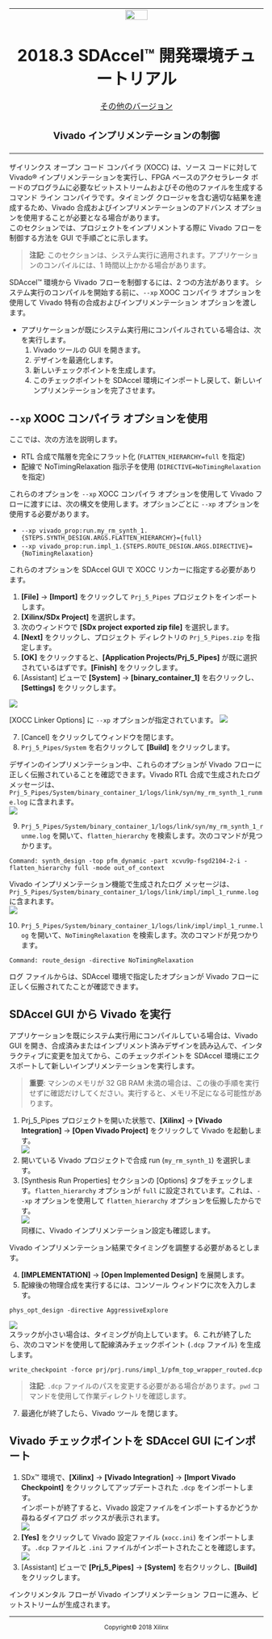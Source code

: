 <table>
 <tr>
   <td align="center"><img src="https://www.xilinx.com/content/dam/xilinx/imgs/press/media-kits/corporate/xilinx-logo.png" width="30%"/><h1>2018.3 SDAccel™ 開発環境チュートリアル</h1>
   <a href="https://github.com/Xilinx/SDAccel-Tutorials/branches/all">その他のバージョン</a>
   </td>
 </tr>
 <tr>
 <td align="center"><h3>Vivado インプリメンテーションの制御</h3>
 </td>
 </tr>
</table>

ザイリンクス オープン コード コンパイラ (XOCC) は、ソース コードに対して Vivado® インプリメンテーションを実行し、FPGA ベースのアクセラレータ ボードのプログラムに必要なビットストリームおよびその他のファイルを生成するコマンド ライン コンパイラです。タイミング クロージャを含む適切な結果を達成するため、Vivado 合成およびインプリメンテーションのアドバンス オプションを使用することが必要となる場合があります。  
このセクションでは、プロジェクトをインプリメントする際に Vivado フローを制御する方法を GUI で手順ごとに示します。  
>**注記**: このセクションは、システム実行に適用されます。アプリケーションのコンパイルには、1 時間以上かかる場合があります。

SDAccel™ 環境から Vivado フローを制御するには、2 つの方法があります。
システム実行のコンパイルを開始する前に、`--xp` XOOC コンパイラ オプションを使用して Vivado 特有の合成およびインプリメンテーション オプションを渡します。
* アプリケーションが既にシステム実行用にコンパイルされている場合は、次を実行します。
  1. Vivado ツールの GUI を開きます。
  2. デザインを最適化します。
  3. 新しいチェックポイントを生成します。
  4. このチェックポイントを SDAccel 環境にインポートし戻して、新しいインプリメンテーションを完了させます。

## `--xp` XOOC コンパイラ オプションを使用
ここでは、次の方法を説明します。
 * RTL 合成で階層を完全にフラット化 (`FLATTEN_HIERARCHY=full` を指定)
 * 配線で NoTimingRelaxation 指示子を使用 (`DIRECTIVE=NoTimingRelaxation` を指定)

これらのオプションを `--xp` XOCC コンパイラ オプションを使用して Vivado フローに渡すには、次の構文を使用します。オプションごとに `--xp` オプションを使用する必要があります。
* `--xp vivado_prop:run.my_rm_synth_1.{STEPS.SYNTH_DESIGN.ARGS.FLATTEN_HIERARCHY}={full}`
* `--xp vivado_prop:run.impl_1.{STEPS.ROUTE_DESIGN.ARGS.DIRECTIVE}={NoTimingRelaxation}`


これらのオプションを SDAccel GUI で XOCC リンカーに指定する必要があります。
1. **[File]** → **[Import]** をクリックして `Prj_5_Pipes` プロジェクトをインポートします。<!--ThomasB: the project name is non-descriptive and should be changed. Also, it is best to create projects from scratch rather than load existing ones.-->
2. **[Xilinx/SDx Project]** を選択します。
3. 次のウィンドウで **[SDx project exported zip file]** を選択します。
4. **[Next]** をクリックし、プロジェクト ディレクトリの `Prj_5_Pipes.zip` を指定します。
5. **[OK]** をクリックすると、**[Application Projects/Prj_5_Pipes]** が既に選択されているはずです。**[Finish]** をクリックします。
6. [Assistant] ビューで **[System]** → **[binary_container_1]** を右クリックし、**[Settings]** をクリックします。

  ![](images/vivado-implementation_snap1.PNG)

  [XOCC Linker Options] に `--xp` オプションが指定されています。
  ![](images/vivado-implementation_snap2.PNG)

7. [Cancel] をクリックしてウィンドウを閉じます。
8. `Prj_5_Pipes/System` を右クリックして **[Build]** をクリックします。  

  デザインのインプリメンテーション中、これらのオプションが Vivado フローに正しく伝搬されていることを確認できます。Vivado RTL 合成で生成されたログ メッセージは、`Prj_5_Pipes/System/binary_container_1/logs/link/syn/my_rm_synth_1_runme.log` に含まれます。  
  ![](images/vivado-implementation_snap4.PNG)

9. `Prj_5_Pipes/System/binary_container_1/logs/link/syn/my_rm_synth_1_runme.log` を開いて、`flatten_hierarchy` を検索します。次のコマンドが見つかります。  
```
Command: synth_design -top pfm_dynamic -part xcvu9p-fsgd2104-2-i -flatten_hierarchy full -mode out_of_context  
```

  Vivado インプリメンテーション機能で生成されたログ メッセージは、`Prj_5_Pipes/System/binary_container_1/logs/link/impl/impl_1_runme.log` に含まれます。  
![](images/vivado-implementation_snap5.PNG)

10. `Prj_5_Pipes/System/binary_container_1/logs/link/impl/impl_1_runme.log` を開いて、`NoTimingRelaxation` を検索します。次のコマンドが見つかります。  
```
Command: route_design -directive NoTimingRelaxation
```

  ログ ファイルからは、SDAccel 環境で指定したオプションが Vivado フローに正しく伝搬されてたことが確認できます。

## SDAccel GUI から Vivado を実行
アプリケーションを既にシステム実行用にコンパイルしている場合は、Vivado GUI を開き、合成済みまたはインプリメント済みデザインを読み込んで、インタラクティブに変更を加えてから、このチェックポイントを SDAccel 環境にエクスポートして新しいインプリメンテーションを実行します。

>**重要**: マシンのメモリが 32 GB RAM 未満の場合は、この後の手順を実行せずに確認だけしてください。実行すると、メモリ不足になる可能性があります。

1. Prj_5_Pipes プロジェクトを開いた状態で、**[Xilinx]** → **[Vivado Integration]** → **[Open Vivado Project]** をクリックして Vivado を起動します。  
![](images/vivado-implementation_snap6.PNG)  
2. 開いている Vivado プロジェクトで合成 run (`my_rm_synth_1`) を選択します。
3. [Synthesis Run Properties] セクションの [Options] タブをチェックします。`flatten_hierarchy` オプションが `full` に設定されています。これは、`--xp` オプションを使用して `flatten_hierarchy` オプションを伝搬したからです。  
![](images/vivado-implementation_snap7.PNG)  
同様に、Vivado インプリメンテーション設定も確認します。

  Vivado インプリメンテーション結果でタイミングを調整する必要があるとします。

4. **[IMPLEMENTATION]** → **[Open Implemented Design]** を展開します。
5. 配線後の物理合成を実行するには、コンソール ウィンドウに次を入力します。  
```
phys_opt_design -directive AggressiveExplore
```  
![](images/vivado-implementation_snap8.PNG)  
 スラックが小さい場合は、タイミングが向上しています。
6. これが終了したら、次のコマンドを使用して配線済みチェックポイント (`.dcp` ファイル) を生成します。
```
write_checkpoint -force prj/prj.runs/impl_1/pfm_top_wrapper_routed.dcp
```
>**注記**: `.dcp` ファイルのパスを変更する必要がある場合があります。`pwd` コマンドを使用して作業ディレクトリを確認します。
7. 最適化が終了したら、Vivado ツール を閉じます。

## Vivado チェックポイントを SDAccel GUI にインポート

1. SDx™ 環境で、**[Xilinx]** → **[Vivado Integration]** → **[Import Vivado Checkpoint]** をクリックしてアップデートされた `.dcp` をインポートします。  
インポートが終了すると、Vivado 設定ファイルをインポートするかどうか尋ねるダイアログ ボックスが表示されます。  
![](images/vivado-implementation_snap9.PNG)  
2. **[Yes]** をクリックして Vivado 設定ファイル (`xocc.ini`) をインポートします。`.dcp` ファイルと `.ini` ファイルがインポートされたことを確認します。  
![](images/vivado-implementation_snap10.PNG)
3. [Assistant] ビューで **[Prj_5_Pipes]** → **[System]** を右クリックし、**[Build]** をクリックします。  

インクリメンタル フローが Vivado インプリメンテーション フローに進み、ビットストリームが生成されます。

<hr/>
<p align="center"><sup>Copyright&copy; 2018 Xilinx</sup></p>
